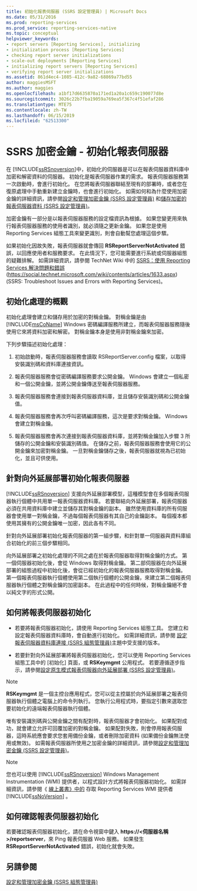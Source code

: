 ```yaml
---
title: 初始化報表伺服器 (SSRS 設定管理員) | Microsoft Docs
ms.date: 05/31/2016
ms.prod: reporting-services
ms.prod_service: reporting-services-native
ms.topic: conceptual
helpviewer_keywords:
- report servers [Reporting Services], initializing
- initialization process [Reporting Services]
- checking report server initializations
- scale-out deployments [Reporting Services]
- initializing report servers [Reporting Services]
- verifying report server initializations
ms.assetid: 861d4ec4-1085-412c-9a82-68869a77bd55
author: maggiesMSFT
ms.author: maggies
ms.openlocfilehash: a1bf17d6635870a171ed1a20a1c659c190077d8e
ms.sourcegitcommit: 3026c22b7fba19059a769ea5f367c4f51efaf286
ms.translationtype: MTE75
ms.contentlocale: zh-TW
ms.lasthandoff: 06/15/2019
ms.locfileid: "62513300"
---
```

# <a name="ssrs-encryption-keys---initialize-a-report-server"></a>SSRS 加密金鑰 - 初始化報表伺服器
  在 [!INCLUDE[ssRSnoversion](../../includes/ssrsnoversion-md.md)]中，初始化的伺服器是可以在報表伺服器資料庫中加密和解密資料的伺服器。 初始化是報表伺服器作業的需求。 報表伺服器服務第一次啟動時，會進行初始化。 在您將報表伺服器聯結至現有的部署時，或者您在復原處理中手動重新建立金鑰時，也會進行初始化。 如需如何和為什麼使用加密金鑰的詳細資訊，請參閱[設定和管理加密金鑰 &#40;SSRS 設定管理員&#41;](../../reporting-services/install-windows/ssrs-encryption-keys-manage-encryption-keys.md) 和[儲存加密的報表伺服器資料 &#40;SSRS 設定管理員&#41;](../../reporting-services/install-windows/ssrs-encryption-keys-store-encrypted-report-server-data.md)。  
  
 加密金鑰有一部分是以報表伺服器服務的設定檔資訊為根據。 如果您變更用來執行報表伺服器服務的使用者識別，就必須隨之更新金鑰。 如果您是使用 Reporting Services 組態工具來變更識別，則會自動幫您處理這個步驟。  
  
 如果初始化因故失敗，報表伺服器就會傳回 **RSReportServerNotActivated** 錯誤，以回應使用者和服務要求。 在此情況下，您可能需要進行系統或伺服器組態的疑難排解。 如需詳細資訊，請參閱 TechNet Wiki 中的 [SSRS：使用 Reporting Services 解決問題和錯誤](https://social.technet.microsoft.com/wiki/contents/articles/1633.aspx) (https://social.technet.microsoft.com/wiki/contents/articles/1633.aspx) \(SSRS: Troubleshoot Issues and Errors with Reporting Services\)。  
  
## <a name="overview-of-the-initialization-process"></a>初始化處理的概觀  
 初始化處理會建立和儲存用於加密的對稱金鑰。 對稱金鑰是由 [!INCLUDE[msCoName](../../includes/msconame-md.md)] Windows 密碼編譯服務所建立，而報表伺服器服務隨後使用它來將資料加密和解密。 對稱金鑰本身是使用非對稱金鑰來加密。  
  
 下列步驟描述初始化處理：  
  
1.  初始啟動時，報表伺服器服務會讀取 RSReportServer.config 檔案，以取得安裝識別碼和資料庫連接資訊。  
  
2.  報表伺服器服務會從密碼編譯服務要求公開金鑰。 Windows 會建立一個私密和一個公開金鑰，並將公開金鑰傳送至報表伺服器服務。  
  
3.  報表伺服器服務會連接到報表伺服器資料庫，並且儲存安裝識別碼和公開金鑰值。  
  
4.  報表伺服器服務會再次呼叫密碼編譯服務，這次是要求對稱金鑰。 Windows 會建立對稱金鑰。  
  
5.  報表伺服器服務會再次連接到報表伺服器資料庫，並將對稱金鑰加入步驟 3 所儲存的公開金鑰和安裝識別碼值。 在儲存之前，報表伺服器服務會使用它的公開金鑰來加密對稱金鑰。 一旦對稱金鑰儲存之後，報表伺服器就視為已初始化，並且可供使用。  
  
## <a name="initializing-a-report-server-for-scale-out-deployment"></a>針對向外延展部署初始化報表伺服器  
 [!INCLUDE[ssRSnoversion](../../includes/ssrsnoversion-md.md)] 支援向外延展部署模型，這種模型會在多個報表伺服器執行個體中共用單一報表伺服器資料庫。 若要聯結向外延展部署，報表伺服器必須在共用資料庫中建立並儲存其對稱金鑰的副本。 雖然使用資料庫的所有伺服器會使用單一對稱金鑰，不過每個報表伺服器有其自己的金鑰副本。 每個複本都使用其擁有的公開金鑰唯一加密，因此各有不同。  
  
 針對向外延展部署初始化報表伺服器的第一組步驟，和針對單一伺服器與資料庫組合初始化的前三個步驟相同。  
  
 向外延展部署之初始化處理的不同之處在於報表伺服器取得對稱金鑰的方式。 第一個伺服器初始化後，會從 Windows 取得對稱金鑰。 第二部伺服器在向外延展部署的組態過程中初始化後，會從已經初始化的報表伺服器服務取得對稱金鑰。 第一個報表伺服器執行個體使用第二個執行個體的公開金鑰，來建立第二個報表伺服器執行個體之對稱金鑰的加密副本。 在此過程中的任何時候，對稱金鑰絕不會以純文字的形式公開。  
  
## <a name="how-to-initialize-a-report-server"></a>如何將報表伺服器初始化  
  
-   若要將報表伺服器初始化，請使用 Reporting Services 組態工具。 您建立和設定報表伺服器資料庫時，會自動進行初始化。 如需詳細資訊，請參閱 [設定報表伺服器資料庫連接 &#40;SSRS 組態管理員&#41;](../../reporting-services/install-windows/configure-a-report-server-database-connection-ssrs-configuration-manager.md)主題中受支援的版本。  
  
-   若要針對向外延展部署將報表伺服器初始化，您可以使用 Reporting Services 組態工具中的 [初始化] 頁面，或 **RSKeymgmt** 公用程式。 若要遵循逐步指示，請參閱[設定原生模式報表伺服器向外延展部署 &#40;SSRS 設定管理員&#41;](../../reporting-services/install-windows/configure-a-native-mode-report-server-scale-out-deployment.md)。  
  
> [!NOTE]  
>  **RSKeymgmt** 是一個主控台應用程式，您可以從主控屬於向外延展部署之報表伺服器執行個體之電腦上的命令列執行。 您執行公用程式時，要指定引數來選取您要初始化的遠端報表伺服器執行個體。  
  
 唯有安裝識別碼與公開金鑰之間有配對時，報表伺服器才會初始化。 如果配對成功，就會建立允許可回覆加密的對稱金鑰。 如果配對失敗，則會停用報表伺服器，這時系統應會要求您套用備份金鑰，或者刪除加密資料 (如果備份金鑰無法使用或無效)。 如需報表伺服器所使用之加密金鑰的詳細資訊，請參閱[設定和管理加密金鑰 &#40;SSRS 設定管理員&#41;](../../reporting-services/install-windows/ssrs-encryption-keys-manage-encryption-keys.md)。  
  
> [!NOTE]  
>  您也可以使用 [!INCLUDE[ssRSnoversion](../../includes/ssrsnoversion-md.md)] Windows Management Instrumentation (WMI) 提供者，以程式設計方式將報表伺服器初始化。 如需詳細資訊，請參閱《 [線上叢書》中的](../../reporting-services/tools/access-the-reporting-services-wmi-provider.md) 存取 Reporting Services WMI 提供者 [!INCLUDE[ssNoVersion](../../includes/ssnoversion-md.md)] 。  
  
## <a name="how-to-confirm-a-report-server-initialization"></a>如何確認報表伺服器初始化  
 若要確認報表伺服器初始化，請在命令視窗中鍵入 **https://\<伺服器名稱>/reportserver**，來 Ping 報表伺服器 Web 服務。 如果發生 **RSReportServerNotActivated** 錯誤，初始化就會失敗。  
  
## <a name="see-also"></a>另請參閱
[設定和管理加密金鑰 (SSRS 組態管理員)](../../reporting-services/install-windows/ssrs-encryption-keys-manage-encryption-keys.md)
  
  
